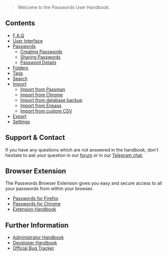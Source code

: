 > Welcome to the Passwords User Handbook.

## Contents
 - [F.A.Q](./F.A.Q)
 - [User Interface](./User-Interface)
 - [Passwords](./Passwords)
   - [Creating Passwords](./Passwords/Creating-Passwords)
   - [Sharing Passwords](./Passwords/Sharing-Passwords)
   - [Password Details](./Passwords/Password-Detail-View)
 - [Folders](./Folders)
 - [Tags](./Tags)
 - [Search](./Search)
 - [Import](./Import)
   - [Import from Passman](./Import/Import-from-Passman)
   - [Import from Chrome](./Import/Import-from-Chrome)
   - [Import from database backup](./Import/Import-from-backup)
   - [Import from Enpass](./Import/Import-from-Enpass)
   - [Import from custom CSV](./Import/Import-from-custom-CSV)
 - [Export](./Export)
 - [Settings](./Settings)

## Support & Contact
If you have any questions which are not answered in the handbook,
don't hesitate to ask your question in our [forum](https://help.nextcloud.com/c/apps/passwords)
or in our [Telegram chat](https://t.me/nc_passwords).

## Browser Extension
The Passwords Browser Extension gives you easy and secure access to all your passwords from within your browser.
- [Passwords for Firefox](https://addons.mozilla.org/de/firefox/addon/nextcloud-passwords?src=external-handbook)
- [Passwords for Chrome](https://chrome.google.com/webstore/detail/nextcloud-passwords/mhajlicjhgoofheldnmollgbgjheenbi)
- [Extension Handbook](https://github.com/marius-wieschollek/passwords-webextension/wiki)

## Further Information
- [Administrator Handbook](https://git.mdns.eu/nextcloud/passwords/wikis/Administrators/Index)
- [Developer Handbook](https://git.mdns.eu/nextcloud/passwords/wikis/Developers/Index)
- [Official Bug Tracker](https://github.com/marius-wieschollek/passwords/issues)